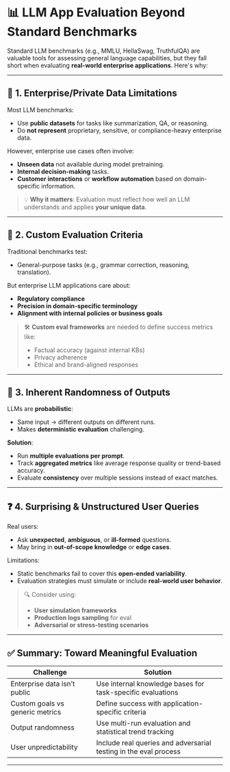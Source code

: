 # 📊 LLM App Evaluation Beyond Standard Benchmarks

Standard LLM benchmarks (e.g., MMLU, HellaSwag, TruthfulQA) are valuable tools for assessing general language capabilities, but they fall short when evaluating **real-world enterprise applications**. Here's why:

---

## 🔐 1. Enterprise/Private Data Limitations

Most LLM benchmarks:
- Use **public datasets** for tasks like summarization, QA, or reasoning.
- Do **not represent** proprietary, sensitive, or compliance-heavy enterprise data.

However, enterprise use cases often involve:
- **Unseen data** not available during model pretraining.
- **Internal decision-making** tasks.
- **Customer interactions** or **workflow automation** based on domain-specific information.

> 💡 **Why it matters**: Evaluation must reflect how well an LLM understands and applies **your unique data**.

---

## 🎯 2. Custom Evaluation Criteria

Traditional benchmarks test:
- General-purpose tasks (e.g., grammar correction, reasoning, translation).

But enterprise LLM applications care about:
- **Regulatory compliance**
- **Precision in domain-specific terminology**
- **Alignment with internal policies or business goals**

> 🛠 **Custom eval frameworks** are needed to define success metrics like:
> - Factual accuracy (against internal KBs)
> - Privacy adherence
> - Ethical and brand-aligned responses

---

## 🎲 3. Inherent Randomness of Outputs

LLMs are **probabilistic**:
- Same input → different outputs on different runs.
- Makes **deterministic evaluation** challenging.

**Solution**:
- Run **multiple evaluations per prompt**.
- Track **aggregated metrics** like average response quality or trend-based accuracy.
- Evaluate **consistency** over multiple sessions instead of exact matches.

---

## ❓ 4. Surprising & Unstructured User Queries

Real users:
- Ask **unexpected**, **ambiguous**, or **ill-formed** questions.
- May bring in **out-of-scope knowledge** or **edge cases**.

Limitations:
- Static benchmarks fail to cover this **open-ended variability**.
- Evaluation strategies must simulate or include **real-world user behavior**.

> 🔍 Consider using:
> - **User simulation frameworks**
> - **Production logs sampling** for eval
> - **Adversarial or stress-testing scenarios**

---

## ✅ Summary: Toward Meaningful Evaluation

| Challenge                        | Solution                                                                 |
|----------------------------------|--------------------------------------------------------------------------|
| Enterprise data isn’t public     | Use internal knowledge bases for task-specific evaluations               |
| Custom goals vs generic metrics | Define success with application-specific criteria                        |
| Output randomness                | Use multi-run evaluation and statistical trend tracking                  |
| User unpredictability            | Include real queries and adversarial testing in the eval process         |

---

